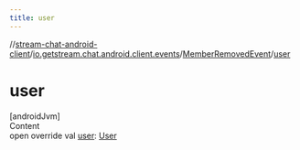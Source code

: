 ```yaml
---
title: user
---
```

//[stream-chat-android-client](../../../index.md)/[io.getstream.chat.android.client.events](../index.md)/[MemberRemovedEvent](index.md)/[user](user.md)



# user  
[androidJvm]  
Content  
open override val [user](user.md): [User](../../io.getstream.chat.android.client.models/User/index.md)  



